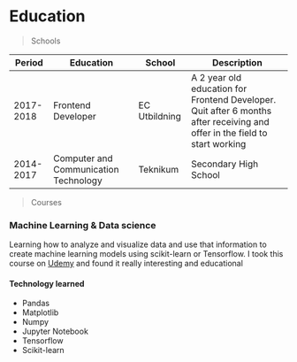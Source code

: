 # Education

> Schools

| Period 	  | Education 							                     | School   		   | Description                                                                                                                |
|-----------|---------------------------------------|---------------|----------------------------------------------------------------------------------------------------------------------------|
| 2017-2018 | Frontend Developer					               | EC Utbildning | A 2 year old education for Frontend Developer. Quit after 6 months after receiving and offer in the field to start working 
| 2014-2017 | Computer and Communication Technology | Teknikum 		   | Secondary High School                                                                                                      |

> Courses

### Machine Learning & Data science

Learning how to analyze and visualize data and use that information to create machine learning models using scikit-learn
or Tensorflow. I took this course
on [Udemy](https://www.udemy.com/course/complete-machine-learning-and-data-science-zero-to-mastery) and found it really
interesting and educational

#### Technology learned

* Pandas
* Matplotlib
* Numpy
* Jupyter Notebook
* Tensorflow
* Scikit-learn